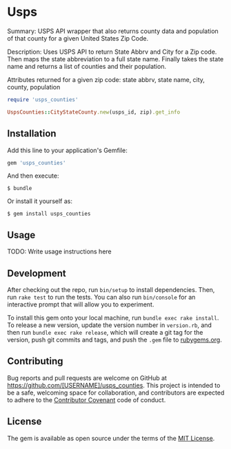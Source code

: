 # Usps

Summary: USPS API wrapper that also returns county data and population of that county for a given United States Zip Code.

Description: Uses USPS API to return State Abbrv and City for a Zip code. Then maps the state abbreviation to a full state name. Finally takes the state name and returns a list of counties and their population.

Attributes returned for a given zip code:
state abbrv, state name, city, county, population

```ruby
require 'usps_counties'

UspsCounties::CityStateCounty.new(usps_id, zip).get_info
```

## Installation

Add this line to your application's Gemfile:

```ruby
gem 'usps_counties'
```

And then execute:

    $ bundle

Or install it yourself as:

    $ gem install usps_counties

## Usage

TODO: Write usage instructions here

## Development

After checking out the repo, run `bin/setup` to install dependencies. Then, run `rake test` to run the tests. You can also run `bin/console` for an interactive prompt that will allow you to experiment.

To install this gem onto your local machine, run `bundle exec rake install`. To release a new version, update the version number in `version.rb`, and then run `bundle exec rake release`, which will create a git tag for the version, push git commits and tags, and push the `.gem` file to [rubygems.org](https://rubygems.org).

## Contributing

Bug reports and pull requests are welcome on GitHub at https://github.com/[USERNAME]/usps_counties. This project is intended to be a safe, welcoming space for collaboration, and contributors are expected to adhere to the [Contributor Covenant](http://contributor-covenant.org) code of conduct.


## License

The gem is available as open source under the terms of the [MIT License](http://opensource.org/licenses/MIT).

